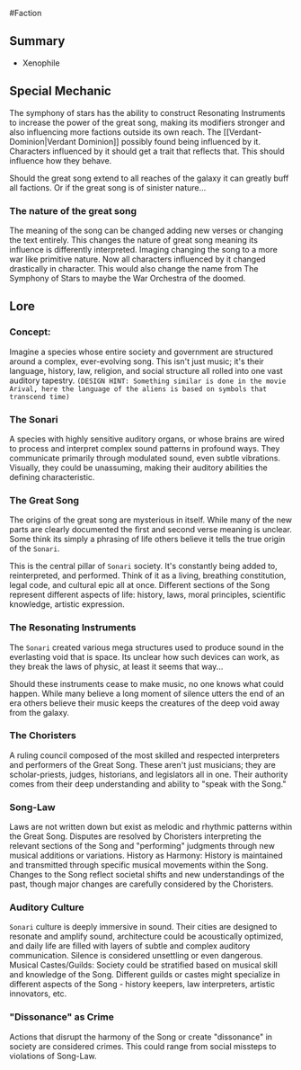 #Faction
## Summary
- Xenophile
## Special Mechanic

The symphony of stars has the ability to construct Resonating Instruments to increase the power of the great song, making its modifiers stronger and also influencing more factions outside its own reach. The [[Verdant-Dominion|Verdant Dominion]]  possibly found being influenced by it. Characters influenced by it should get a trait that reflects that. This should influence how they behave.

Should the great song extend to all reaches of the galaxy it can greatly buff all factions. Or if the great song is of sinister nature...

### The nature of the great song

The meaning of the song can be changed adding new verses or changing the text entirely. This changes the nature of great song meaning its influence is differently interpreted. Imaging changing the song to a more war like primitive nature. Now all characters influenced by it changed drastically in character. This would also change the name from The Symphony of Stars to maybe the War Orchestra of the doomed.

## Lore

### Concept:

Imagine a species whose entire society and government are structured around a complex, ever-evolving song. This isn't just music; it's their language, history, law, religion, and social structure all rolled into one vast auditory tapestry. `(DESIGN HINT: Something similar is done in the movie Arival, here the language of the aliens is based on symbols that transcend time)`

### The Sonari

A species with highly sensitive auditory organs, or whose brains are wired to process and interpret complex sound patterns in profound ways. They communicate primarily through modulated sound, even subtle vibrations. Visually, they could be unassuming, making their auditory abilities the defining characteristic.

### The Great Song

The origins of the great song are mysterious in itself. While many of the new parts are clearly documented the first and second verse meaning is unclear. Some think its simply a phrasing of life others believe it tells the true origin of the `Sonari`.

This is the central pillar of `Sonari` society. It's constantly being added to, reinterpreted, and performed. Think of it as a living, breathing constitution, legal code, and cultural epic all at once. Different sections of the Song represent different aspects of life: history, laws, moral principles, scientific knowledge, artistic expression.

### The Resonating Instruments

The `Sonari` created various mega structures used to produce sound in the everlasting void that is space. Its unclear how such devices can work, as they break the laws of physic, at least it seems that way...

Should these instruments cease to make music, no one knows what could happen. While many believe a long moment of silence utters the end of an era others believe their music keeps the creatures of the deep void away from the galaxy.

### The Choristers

A ruling council composed of the most skilled and respected interpreters and performers of the Great Song. These aren't just musicians; they are scholar-priests, judges, historians, and legislators all in one. Their authority comes from their deep understanding and ability to "speak with the Song."

### Song-Law

Laws are not written down but exist as melodic and rhythmic patterns within the Great Song. Disputes are resolved by Choristers interpreting the relevant sections of the Song and "performing" judgments through new musical additions or variations.
History as Harmony: History is maintained and transmitted through specific musical movements within the Song. Changes to the Song reflect societal shifts and new understandings of the past, though major changes are carefully considered by the Choristers.

### Auditory Culture

`Sonari` culture is deeply immersive in sound. Their cities are designed to resonate and amplify sound, architecture could be acoustically optimized, and daily life are filled with layers of subtle and complex auditory communication. Silence is considered unsettling or even dangerous.
Musical Castes/Guilds: Society could be stratified based on musical skill and knowledge of the Song. Different guilds or castes might specialize in different aspects of the Song - history keepers, law interpreters, artistic innovators, etc.

### "Dissonance" as Crime

Actions that disrupt the harmony of the Song or create "dissonance" in society are considered crimes. This could range from social missteps to violations of Song-Law.

